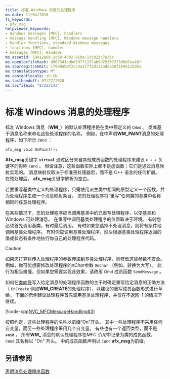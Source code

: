 ```yaml
---
title: 标准 Windows 消息的处理程序
ms.date: 11/04/2016
f1_keywords:
- afx_msg
helpviewer_keywords:
- Windows messages [MFC], handlers
- message handling [MFC], Windows message handlers
- handler functions, standard Windows messages
- functions [MFC], handler
- messages [MFC], Windows
ms.assetid: 19412a8b-2c38-4502-81da-13c823c7e36c
ms.openlocfilehash: d967341cdb0197f1157ab9d253072f3d0d7aa46f
ms.sourcegitcommit: 1f009ab0f2cc4a177f2d1353d5a38f164612bdb1
ms.translationtype: MT
ms.contentlocale: zh-CN
ms.lasthandoff: 07/27/2020
ms.locfileid: "87223143"
---
```

# <a name="handlers-for-standard-windows-messages"></a>标准 Windows 消息的处理程序

标准 Windows 消息（**WM_**）的默认处理程序是在类中预定义的 `CWnd` 。 类库基于消息名称来命名这些处理程序的名称。 例如，在中声明**WM_PAINT**消息的处理程序，如下所示 `CWnd` ：

`afx_msg void OnPaint();`

**Afx_msg**关键字 **`virtual`** 通过区分来自其他成员函数的处理程序来建议 c + + 关键字的影响 `CWnd` 。 但请注意，这些函数实际上都不是虚函数；它们是通过消息映射实现的。 消息映射仅取决于标准预处理器宏，而不是 C++ 语言的任何扩展。 在预处理后， **afx_msg**关键字解析为空白。

若要重写基类中定义的处理程序，只需使用派生类中相同的原型定义一个函数，并为处理程序生成一个消息映射条目。 您的处理程序将“重写”任何类的基类中名称相同的任意处理程序。

在某些情况下，您的处理程序应当调用基类中的已重写处理程序，以便基类和 Windows 可处理消息。 在重写中调用基类处理程序的位置取决于环境。 有时您必须首先调用基类，有时最后调用。 有时如果您选择不处理消息，则将有条件地调用基类处理程序。 有时你应调用基类处理程序，然后根据基类处理程序返回的值或状态有条件地执行你自己的处理程序代码。

> [!CAUTION]
> 如果您打算将传入处理程序的参数传递到基类处理程序，则修改这些参数不安全。 例如，你可能想要修改处理程序的*nChar*参数 `OnChar` （例如，转换为大写）。 此行为相当难懂，但如果您需要实现此效果，请改用 `CWnd` 成员函数 `SendMessage` 。

如何在[类向导](reference/mfc-class-wizard.md)写入给定消息的处理程序函数的主干时确定重写给定消息的正确方法（ `OnCreate` 例如**WM_CREATE**的处理程序），以建议的重写成员函数形式进行草绘。 下面的示例建议处理程序首先调用基类处理程序，并仅在不返回-1 的情况下继续。

[!code-cpp[NVC_MFCMessageHandling#3](codesnippet/cpp/handlers-for-standard-windows-messages_1.cpp)]

按照约定，这些处理程序的名称以前缀“On”开头。 其中一些处理程序不采用任何自变量，而另一些处理程序采用几个自变量。 有些也有一个返回类型，而不是 **`void`** 。 所有**WM_** 消息的默认处理程序在*MFC 引用*中记录为类的成员函数， `CWnd` 其名称以 "On" 开头。 中的成员函数声明以 `CWnd` **afx_msg**为前缀。

## <a name="see-also"></a>另请参阅

[声明消息处理程序函数](declaring-message-handler-functions.md)
